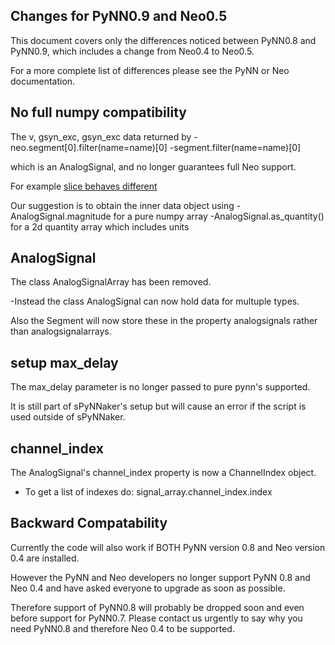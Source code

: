 
Changes for PyNN0.9 and Neo0.5
------------------------------
This document covers only the differences noticed between PyNN0.8 and PyNN0.9, which includes a change from Neo0.4 to Neo0.5.

For a more complete list of differences please see the PyNN or Neo documentation. 

No full numpy compatibility
---------------------------
The v, gsyn_exc, gsyn_exc data returned by 
-neo.segment[0].filter(name=name)[0]
-segment.filter(name=name)[0]

which is an AnalogSignal, and no longer guarantees full Neo support.

For example [slice behaves different](https://github.com/NeuralEnsemble/python-neo/issues/407) 

Our suggestion is to obtain the inner data object using
-AnalogSignal.magnitude for a pure numpy array
-AnalogSignal.as_quantity() for a 2d quantity array which includes units

AnalogSignal
------------
The class AnalogSignalArray has been removed.

-Instead the class AnalogSignal can now hold data for multuple types.

Also the Segment will now store these in the property analogsignals rather than analogsignalarrays.

setup max_delay
---------------
The max_delay parameter is no longer passed to pure pynn's supported.

It is still part of sPyNNaker's setup but will cause an error if the script is used outside of sPyNNaker.

channel_index
-------------
The AnalogSignal's channel_index property is now a ChannelIndex object.

- To get a list of indexes do: signal_array.channel_index.index

Backward Compatability
----------------------
Currently the code will also work if BOTH PyNN version 0.8 and Neo version 0.4 are installed.

However the PyNN and Neo developers no longer support PyNN 0.8 and Neo 0.4 and have asked everyone to upgrade as soon as possible.

Therefore support of PyNN0.8 will probably be dropped soon and even before support for PyNN0.7.
Please contact us urgently to say why you need PyNN0.8 and therefore Neo 0.4 to be supported.

 

